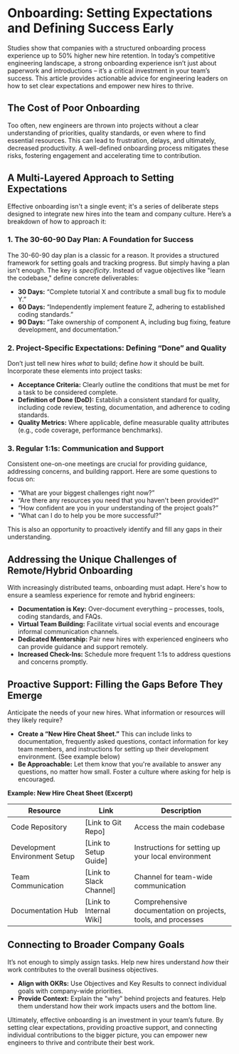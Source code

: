 # Onboarding: Setting Expectations and Defining Success Early

Studies show that companies with a structured onboarding process experience up to 50% higher new hire retention. In today’s competitive engineering landscape, a strong onboarding experience isn’t just about paperwork and introductions – it’s a critical investment in your team’s success. This article provides actionable advice for engineering leaders on how to set clear expectations and empower new hires to thrive.

## The Cost of Poor Onboarding

Too often, new engineers are thrown into projects without a clear understanding of priorities, quality standards, or even where to find essential resources. This can lead to frustration, delays, and ultimately, decreased productivity. A well-defined onboarding process mitigates these risks, fostering engagement and accelerating time to contribution.

## A Multi-Layered Approach to Setting Expectations

Effective onboarding isn't a single event; it's a series of deliberate steps designed to integrate new hires into the team and company culture. Here’s a breakdown of how to approach it:

### 1. The 30-60-90 Day Plan: A Foundation for Success

The 30-60-90 day plan is a classic for a reason. It provides a structured framework for setting goals and tracking progress. But simply having a plan isn't enough. The key is *specificity*. Instead of vague objectives like "learn the codebase," define concrete deliverables:

*   **30 Days:**  “Complete tutorial X and contribute a small bug fix to module Y.”
*   **60 Days:** “Independently implement feature Z, adhering to established coding standards.”
*   **90 Days:** “Take ownership of component A, including bug fixing, feature development, and documentation.”

### 2. Project-Specific Expectations: Defining “Done” and Quality

Don’t just tell new hires *what* to build; define *how* it should be built. Incorporate these elements into project tasks:

*   **Acceptance Criteria:** Clearly outline the conditions that must be met for a task to be considered complete.
*   **Definition of Done (DoD):** Establish a consistent standard for quality, including code review, testing, documentation, and adherence to coding standards. 
*   **Quality Metrics:**  Where applicable, define measurable quality attributes (e.g., code coverage, performance benchmarks).

### 3. Regular 1:1s:  Communication and Support

Consistent one-on-one meetings are crucial for providing guidance, addressing concerns, and building rapport. Here are some questions to focus on:

*   “What are your biggest challenges right now?”
*   “Are there any resources you need that you haven't been provided?”
*   “How confident are you in your understanding of the project goals?”
*   "What can I do to help you be more successful?"

This is also an opportunity to proactively identify and fill any gaps in their understanding.

## Addressing the Unique Challenges of Remote/Hybrid Onboarding

With increasingly distributed teams, onboarding must adapt. Here's how to ensure a seamless experience for remote and hybrid engineers:

*   **Documentation is Key:**  Over-document everything – processes, tools, coding standards, and FAQs.
*   **Virtual Team Building:**  Facilitate virtual social events and encourage informal communication channels.
*   **Dedicated Mentorship:** Pair new hires with experienced engineers who can provide guidance and support remotely.
*   **Increased Check-Ins:**  Schedule more frequent 1:1s to address questions and concerns promptly.



## Proactive Support: Filling the Gaps Before They Emerge

Anticipate the needs of your new hires. What information or resources will they likely require?  

*   **Create a “New Hire Cheat Sheet.”** This can include links to documentation, frequently asked questions, contact information for key team members, and instructions for setting up their development environment. (See example below)
*   **Be Approachable:** Let them know that you're available to answer any questions, no matter how small. Foster a culture where asking for help is encouraged.

**Example: New Hire Cheat Sheet (Excerpt)**

| Resource | Link | Description |
|---|---|---|
| Code Repository | [Link to Git Repo] | Access the main codebase |
| Development Environment Setup | [Link to Setup Guide] | Instructions for setting up your local environment |
| Team Communication | [Link to Slack Channel] |  Channel for team-wide communication |
|  Documentation Hub | [Link to Internal Wiki] | Comprehensive documentation on projects, tools, and processes |

## Connecting to Broader Company Goals

It’s not enough to simply assign tasks. Help new hires understand *how* their work contributes to the overall business objectives.

*   **Align with OKRs:** Use Objectives and Key Results to connect individual goals with company-wide priorities. 
*   **Provide Context:** Explain the "why" behind projects and features.  Help them understand how their work impacts users and the bottom line.




Ultimately, effective onboarding is an investment in your team’s future. By setting clear expectations, providing proactive support, and connecting individual contributions to the bigger picture, you can empower new engineers to thrive and contribute their best work.